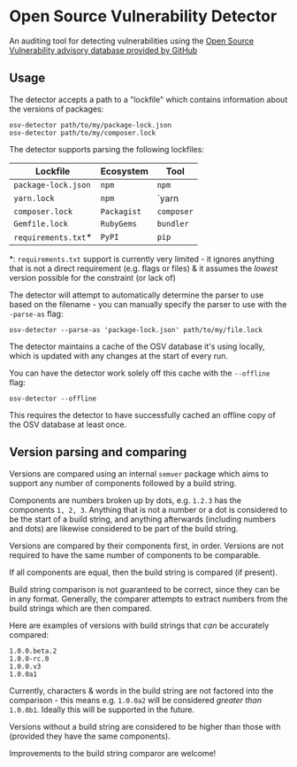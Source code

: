 # Open Source Vulnerability Detector

An auditing tool for detecting vulnerabilities using the
[Open Source Vulnerability advisory database provided by GitHub](https://github.com/github/advisory-database)

## Usage

The detector accepts a path to a "lockfile" which contains information about the
versions of packages:

```shell
osv-detector path/to/my/package-lock.json
osv-detector path/to/my/composer.lock
```

The detector supports parsing the following lockfiles:

| Lockfile             | Ecosystem   | Tool       |
| -------------------- | ----------- | ---------- |
| `package-lock.json`  | `npm`       | `npm`      |
| `yarn.lock`          | `npm`       | `yarn      |
| `composer.lock`      | `Packagist` | `composer` |
| `Gemfile.lock`       | `RubyGems`  | `bundler`  |
| `requirements.txt`\* | `PyPI`      | `pip`      |

\*: `requirements.txt` support is currently very limited - it ignores anything
that is not a direct requirement (e.g. flags or files) & it assumes the _lowest_
version possible for the constraint (or lack of)

The detector will attempt to automatically determine the parser to use based on
the filename - you can manually specify the parser to use with the `-parse-as`
flag:

```shell
osv-detector --parse-as 'package-lock.json' path/to/my/file.lock
```

The detector maintains a cache of the OSV database it's using locally, which is
updated with any changes at the start of every run.

You can have the detector work solely off this cache with the `--offline` flag:

```shell
osv-detector --offline
```

This requires the detector to have successfully cached an offline copy of the
OSV database at least once.

## Version parsing and comparing

Versions are compared using an internal `semver` package which aims to support
any number of components followed by a build string.

Components are numbers broken up by dots, e.g. `1.2.3` has the components
`1, 2, 3`. Anything that is not a number or a dot is considered to be the start
of a build string, and anything afterwards (including numbers and dots) are
likewise considered to be part of the build string.

Versions are compared by their components first, in order. Versions are not
required to have the same number of components to be comparable.

If all components are equal, then the build string is compared (if present).

Build string comparison is not guaranteed to be correct, since they can be in
any format. Generally, the comparer attempts to extract numbers from the build
strings which are then compared.

Here are examples of versions with build strings that _can_ be accurately
compared:

```
1.0.0.beta.2
1.0.0-rc.0
1.0.0.v3
1.0.0a1
```

Currently, characters & words in the build string are not factored into the
comparison - this means e.g. `1.0.0a2` will be considered _greater than_
`1.0.0b1`. Ideally this will be supported in the future.

Versions without a build string are considered to be higher than those with
(provided they have the same components).

Improvements to the build string comparor are welcome!
